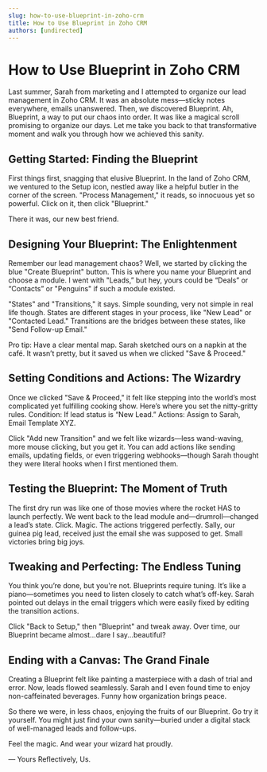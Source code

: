 ```yaml
---
slug: how-to-use-blueprint-in-zoho-crm
title: How to Use Blueprint in Zoho CRM
authors: [undirected]
---
```


# How to Use Blueprint in Zoho CRM

Last summer, Sarah from marketing and I attempted to organize our lead management in Zoho CRM. It was an absolute mess—sticky notes everywhere, emails unanswered. Then, we discovered Blueprint. Ah, Blueprint, a way to put our chaos into order. It was like a magical scroll promising to organize our days. Let me take you back to that transformative moment and walk you through how we achieved this sanity.

## Getting Started: Finding the Blueprint

First things first, snagging that elusive Blueprint. In the land of Zoho CRM, we ventured to the Setup icon, nestled away like a helpful butler in the corner of the screen. "Process Management," it reads, so innocuous yet so powerful. Click on it, then click "Blueprint."

There it was, our new best friend.

## Designing Your Blueprint: The Enlightenment

Remember our lead management chaos? Well, we started by clicking the blue "Create Blueprint" button. This is where you name your Blueprint and choose a module. I went with "Leads,” but hey, yours could be “Deals” or “Contacts” or "Penguins" if such a module existed. 

"States" and "Transitions," it says. Simple sounding, very not simple in real life though. States are different stages in your process, like "New Lead" or "Contacted Lead." Transitions are the bridges between these states, like "Send Follow-up Email."

Pro tip: Have a clear mental map. Sarah sketched ours on a napkin at the café. It wasn’t pretty, but it saved us when we clicked "Save & Proceed."

## Setting Conditions and Actions: The Wizardry

Once we clicked "Save & Proceed," it felt like stepping into the world’s most complicated yet fulfilling cooking show. Here’s where you set the nitty-gritty rules. Condition: If lead status is “New Lead.” Actions: Assign to Sarah, Email Template XYZ.

Click "Add new Transition" and we felt like wizards—less wand-waving, more mouse clicking, but you get it. You can add actions like sending emails, updating fields, or even triggering webhooks—though Sarah thought they were literal hooks when I first mentioned them.

## Testing the Blueprint: The Moment of Truth

The first dry run was like one of those movies where the rocket HAS to launch perfectly. We went back to the lead module and—drumroll—changed a lead’s state. Click. Magic. The actions triggered perfectly. Sally, our guinea pig lead, received just the email she was supposed to get. Small victories bring big joys.

## Tweaking and Perfecting: The Endless Tuning

You think you’re done, but you're not. Blueprints require tuning. It’s like a piano—sometimes you need to listen closely to catch what’s off-key. Sarah pointed out delays in the email triggers which were easily fixed by editing the transition actions.

Click "Back to Setup," then "Blueprint" and tweak away. Over time, our Blueprint became almost...dare I say...beautiful?

## Ending with a Canvas: The Grand Finale

Creating a Blueprint felt like painting a masterpiece with a dash of trial and error. Now, leads flowed seamlessly. Sarah and I even found time to enjoy non-caffeinated beverages. Funny how organization brings peace.

So there we were, in less chaos, enjoying the fruits of our Blueprint. Go try it yourself. You might just find your own sanity—buried under a digital stack of well-managed leads and follow-ups.

Feel the magic. And wear your wizard hat proudly.

— Yours Reflectively, Us.